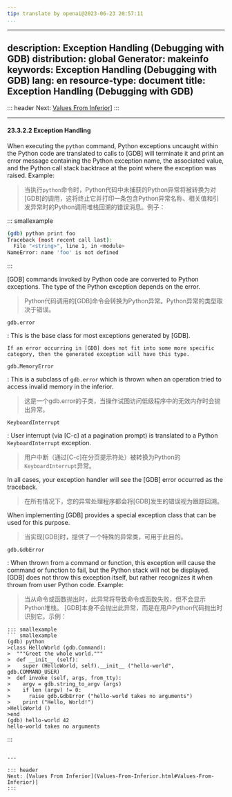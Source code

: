 ```yaml
---
tip: translate by openai@2023-06-23 20:57:11
...
```

---
description: Exception Handling (Debugging with GDB)
distribution: global
Generator: makeinfo
keywords: Exception Handling (Debugging with GDB)
lang: en
resource-type: document
title: Exception Handling (Debugging with GDB)
---
::: header
Next: [Values From Inferior](Values-From-Inferior.html#Values-From-Inferior)]
:::

---

#### 23.3.2.2 Exception Handling


When executing the `python` command, Python exceptions uncaught within the Python code are translated to calls to [GDB] will terminate it and print an error message containing the Python exception name, the associated value, and the Python call stack backtrace at the point where the exception was raised. Example:

> 当执行`python`命令时，Python代码中未捕获的Python异常将被转换为对[GDB]的调用，这将终止它并打印一条包含Python异常名称、相关值和引发异常时的Python调用堆栈回溯的错误消息。例子：

::: smallexample

```bash
(gdb) python print foo
Traceback (most recent call last):
  File "<string>", line 1, in <module>
NameError: name 'foo' is not defined
```

:::


[GDB] commands invoked by Python code are converted to Python exceptions. The type of the Python exception depends on the error.

> Python代码调用的[GDB]命令会转换为Python异常。Python异常的类型取决于错误。

`gdb.error`

:   This is the base class for most exceptions generated by [GDB].

```
If an error occurring in [GDB] does not fit into some more specific category, then the generated exception will have this type.
```

`gdb.MemoryError`


:   This is a subclass of `gdb.error` which is thrown when an operation tried to access invalid memory in the inferior.

> 这是一个gdb.error的子类，当操作试图访问低级程序中的无效内存时会抛出异常。

`KeyboardInterrupt`


:   User interrupt (via [C-c] at a pagination prompt) is translated to a Python `KeyboardInterrupt` exception.

> 用户中断（通过[C-c]在分页提示符处）被转换为Python的`KeyboardInterrupt`异常。


In all cases, your exception handler will see the [GDB] error occurred as the traceback.

> 在所有情况下，您的异常处理程序都会将[GDB]发生的错误视为跟踪回溯。


When implementing [GDB] provides a special exception class that can be used for this purpose.

> 当实现[GDB]时，提供了一个特殊的异常类，可用于此目的。

`gdb.GdbError`


:   When thrown from a command or function, this exception will cause the command or function to fail, but the Python stack will not be displayed. [GDB] does not throw this exception itself, but rather recognizes it when thrown from user Python code. Example:

> 当从命令或函数抛出时，此异常将导致命令或函数失败，但不会显示Python堆栈。 [GDB]本身不会抛出此异常，而是在用户Python代码抛出时识别它。示例：

```
::: smallexample
``` smallexample
(gdb) python
>class HelloWorld (gdb.Command):
>  """Greet the whole world."""
>  def __init__ (self):
>    super (HelloWorld, self).__init__ ("hello-world", gdb.COMMAND_USER)
>  def invoke (self, args, from_tty):
>    argv = gdb.string_to_argv (args)
>    if len (argv) != 0:
>      raise gdb.GdbError ("hello-world takes no arguments")
>    print ("Hello, World!")
>HelloWorld ()
>end
(gdb) hello-world 42
hello-world takes no arguments
```

:::

```

---

::: header
Next: [Values From Inferior](Values-From-Inferior.html#Values-From-Inferior)]
:::
```

